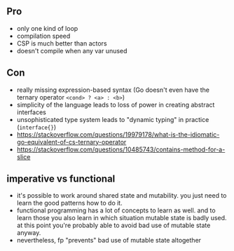 ## Pro

- only one kind of loop
- compilation speed
- CSP is much better than actors
- doesn't compile when any var unused

## Con

- really missing expression-based syntax (Go doesn't even have the ternary operator `<cond> ? <a> : <b>`)
- simplicity of the language leads to loss of power in creating abstract interfaces
- unsophisticated type system leads to "dynamic typing" in practice (`interface{}`)
- <https://stackoverflow.com/questions/19979178/what-is-the-idiomatic-go-equivalent-of-cs-ternary-operator>
- <https://stackoverflow.com/questions/10485743/contains-method-for-a-slice>

## imperative vs functional

- it's possible to work around shared state and mutability. you just need to learn the good patterns how to do it.
- functional programming has a lot of concepts to learn as well. and to learn those you also learn in which situation mutable state is badly used. at this point you're probably able to avoid bad use of mutable state anyway.
- nevertheless, fp "prevents" bad use of mutable state altogether
